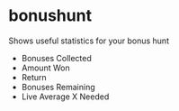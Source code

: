 # bonushunt
Shows useful statistics for your bonus hunt
- Bonuses Collected
- Amount Won
- Return
- Bonuses Remaining
- Live Average X Needed
